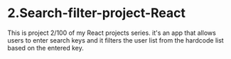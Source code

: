 # 2.Search-filter-project-React
This is project 2/100 of my React projects series. it's an app that allows users to enter search keys and it filters the user list from the hardcode list based on the entered key.
